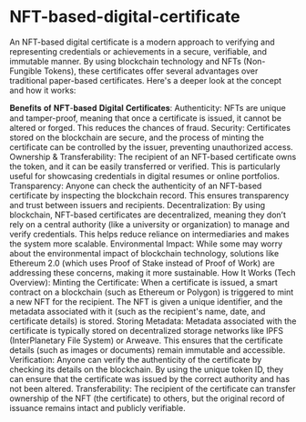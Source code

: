 # NFT-based-digital-certificate
An NFT-based digital certificate is a modern approach to verifying and representing credentials or achievements in a secure, verifiable, and immutable manner. By using blockchain technology and NFTs (Non-Fungible Tokens), these certificates offer several advantages over traditional paper-based certificates. Here's a deeper look at the concept and how it works:

𝐁𝐞𝐧𝐞𝐟𝐢𝐭𝐬 𝐨𝐟 𝐍𝐅𝐓-𝐛𝐚𝐬𝐞𝐝 𝐃𝐢𝐠𝐢𝐭𝐚𝐥 𝐂𝐞𝐫𝐭𝐢𝐟𝐢𝐜𝐚𝐭𝐞𝐬:
Authenticity: NFTs are unique and tamper-proof, meaning that once a certificate is issued, it cannot be altered or forged. This reduces the chances of fraud.
Security: Certificates stored on the blockchain are secure, and the process of minting the certificate can be controlled by the issuer, preventing unauthorized access.
Ownership & Transferability: The recipient of an NFT-based certificate owns the token, and it can be easily transferred or verified. This is particularly useful for showcasing credentials in digital resumes or online portfolios.
Transparency: Anyone can check the authenticity of an NFT-based certificate by inspecting the blockchain record. This ensures transparency and trust between issuers and recipients.
Decentralization: By using blockchain, NFT-based certificates are decentralized, meaning they don’t rely on a central authority (like a university or organization) to manage and verify credentials. This helps reduce reliance on intermediaries and makes the system more scalable.
Environmental Impact: While some may worry about the environmental impact of blockchain technology, solutions like Ethereum 2.0 (which uses Proof of Stake instead of Proof of Work) are addressing these concerns, making it more sustainable.
How It Works (Tech Overview):
Minting the Certificate:
When a certificate is issued, a smart contract on a blockchain (such as Ethereum or Polygon) is triggered to mint a new NFT for the recipient.
The NFT is given a unique identifier, and the metadata associated with it (such as the recipient's name, date, and certificate details) is stored.
Storing Metadata:
Metadata associated with the certificate is typically stored on decentralized storage networks like IPFS (InterPlanetary File System) or Arweave. This ensures that the certificate details (such as images or documents) remain immutable and accessible.
Verification:
Anyone can verify the authenticity of the certificate by checking its details on the blockchain. By using the unique token ID, they can ensure that the certificate was issued by the correct authority and has not been altered.
Transferability:
The recipient of the certificate can transfer ownership of the NFT (the certificate) to others, but the original record of issuance remains intact and publicly verifiable.
